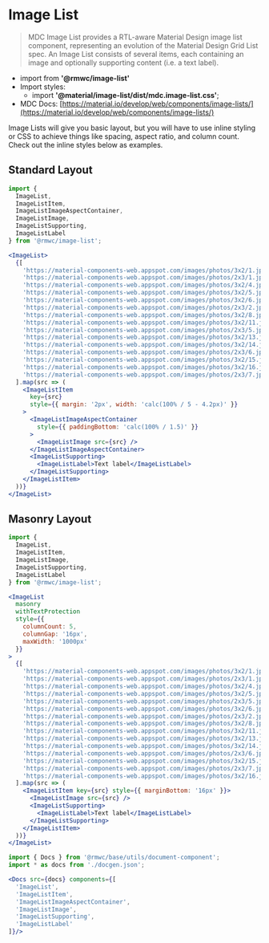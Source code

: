 # Image List

> MDC Image List provides a RTL-aware Material Design image list component, representing an evolution of the Material Design Grid List spec. An Image List consists of several items, each containing an image and optionally supporting content (i.e. a text label).

- import from **'@rmwc/image-list'**  
- Import styles:
  - import **'@material/image-list/dist/mdc.image-list.css'**;
- MDC Docs: [https://material.io/develop/web/components/image-lists/](https://material.io/develop/web/components/image-lists/)

Image Lists will give you basic layout, but you will have to use inline styling or CSS to achieve things like spacing, aspect ratio, and column count. Check out the inline styles below as examples.

## Standard Layout

```jsx render
import { 
  ImageList,
  ImageListItem,
  ImageListImageAspectContainer,
  ImageListImage,
  ImageListSupporting,
  ImageListLabel
} from '@rmwc/image-list';

<ImageList>
  {[
    'https://material-components-web.appspot.com/images/photos/3x2/1.jpg',
    'https://material-components-web.appspot.com/images/photos/2x3/1.jpg',
    'https://material-components-web.appspot.com/images/photos/3x2/4.jpg',
    'https://material-components-web.appspot.com/images/photos/3x2/5.jpg',
    'https://material-components-web.appspot.com/images/photos/3x2/6.jpg',
    'https://material-components-web.appspot.com/images/photos/2x3/2.jpg',
    'https://material-components-web.appspot.com/images/photos/3x2/8.jpg',
    'https://material-components-web.appspot.com/images/photos/3x2/11.jpg',
    'https://material-components-web.appspot.com/images/photos/2x3/5.jpg',
    'https://material-components-web.appspot.com/images/photos/3x2/13.jpg',
    'https://material-components-web.appspot.com/images/photos/3x2/14.jpg',
    'https://material-components-web.appspot.com/images/photos/2x3/6.jpg',
    'https://material-components-web.appspot.com/images/photos/3x2/15.jpg',
    'https://material-components-web.appspot.com/images/photos/3x2/16.jpg',
    'https://material-components-web.appspot.com/images/photos/2x3/7.jpg'
  ].map(src => (
    <ImageListItem
      key={src}
      style={{ margin: '2px', width: 'calc(100% / 5 - 4.2px)' }}
    >
      <ImageListImageAspectContainer
        style={{ paddingBottom: 'calc(100% / 1.5)' }}
      >
        <ImageListImage src={src} />
      </ImageListImageAspectContainer>
      <ImageListSupporting>
        <ImageListLabel>Text label</ImageListLabel>
      </ImageListSupporting>
    </ImageListItem>
  ))}
</ImageList>
```

## Masonry Layout

```jsx render
import { 
  ImageList,
  ImageListItem,
  ImageListImage,
  ImageListSupporting,
  ImageListLabel
} from '@rmwc/image-list';

<ImageList
  masonry
  withTextProtection
  style={{
    columnCount: 5,
    columnGap: '16px',
    maxWidth: '1000px'
  }}
>
  {[
    'https://material-components-web.appspot.com/images/photos/3x2/1.jpg',
    'https://material-components-web.appspot.com/images/photos/2x3/1.jpg',
    'https://material-components-web.appspot.com/images/photos/3x2/4.jpg',
    'https://material-components-web.appspot.com/images/photos/3x2/5.jpg',
    'https://material-components-web.appspot.com/images/photos/2x3/5.jpg',
    'https://material-components-web.appspot.com/images/photos/3x2/6.jpg',
    'https://material-components-web.appspot.com/images/photos/2x3/2.jpg',
    'https://material-components-web.appspot.com/images/photos/3x2/8.jpg',
    'https://material-components-web.appspot.com/images/photos/3x2/11.jpg',
    'https://material-components-web.appspot.com/images/photos/3x2/13.jpg',
    'https://material-components-web.appspot.com/images/photos/3x2/14.jpg',
    'https://material-components-web.appspot.com/images/photos/2x3/6.jpg',
    'https://material-components-web.appspot.com/images/photos/3x2/15.jpg',
    'https://material-components-web.appspot.com/images/photos/2x3/7.jpg',
    'https://material-components-web.appspot.com/images/photos/3x2/16.jpg'
  ].map(src => (
    <ImageListItem key={src} style={{ marginBottom: '16px' }}>
      <ImageListImage src={src} />
      <ImageListSupporting>
        <ImageListLabel>Text label</ImageListLabel>
      </ImageListSupporting>
    </ImageListItem>
  ))}
</ImageList>
```

```jsx renderOnly
import { Docs } from '@rmwc/base/utils/document-component';
import * as docs from './docgen.json';

<Docs src={docs} components={[
  'ImageList',
  'ImageListItem',
  'ImageListImageAspectContainer',
  'ImageListImage',
  'ImageListSupporting',
  'ImageListLabel'
]}/>
```
